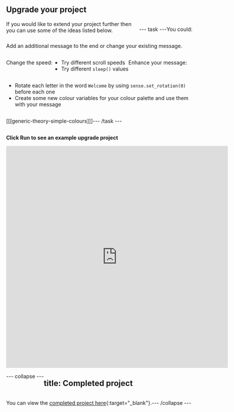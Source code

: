 ## Upgrade your project

<div style="display: flex; flex-wrap: wrap">
<div style="flex-basis: 200px; flex-grow: 1; margin-right: 15px;">
If you would like to extend your project further then you can use some of the ideas listed below. 
</div>

--- task ---

You could:

Add an additional message to the end or change your existing message.

Change the speed:
+ Try different scroll speeds
+ Try different `sleep()` values

Enhance your message: 
+ Rotate each letter in the word `Welcome` by using `sense.set_rotation(0)` before each one
+ Create some new colour variables for your colour palette and use them with your message

[[[generic-theory-simple-colours]]]

--- /task ---

**Click Run to see an example upgrade project**

<div class="trinket">
<iframe src="https://trinket.io/embed/python/c04a6c3315?outputOnly=true&runOption=run" width="600" height="600" frameborder="0" marginwidth="0" marginheight="0" allowfullscreen></iframe>
</div>

--- collapse ---

---
title: Completed project
---

You can view the [completed project here](https://trinket.io/library/trinkets/5412a2e393){:target="_blank"}.

--- /collapse ---
